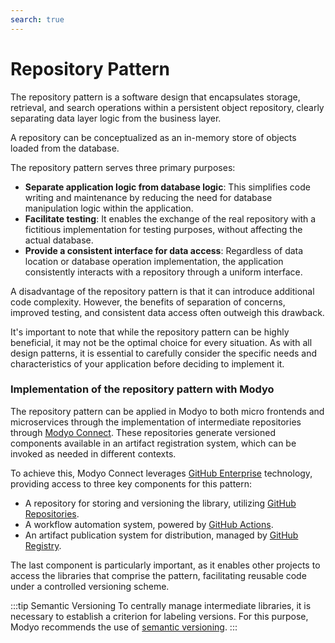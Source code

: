 ```yaml
---
search: true
---
```


# Repository Pattern

The repository pattern is a software design that encapsulates storage, retrieval, and search operations within a persistent object repository, clearly separating data layer logic from the business layer.

A repository can be conceptualized as an in-memory store of objects loaded from the database.

The repository pattern serves three primary purposes:

- **Separate application logic from database logic**: This simplifies code writing and maintenance by reducing the need for database manipulation logic within the application.
- **Facilitate testing**: It enables the exchange of the real repository with a fictitious implementation for testing purposes, without affecting the actual database.
- **Provide a consistent interface for data access**: Regardless of data location or database operation implementation, the application consistently interacts with a repository through a uniform interface.

A disadvantage of the repository pattern is that it can introduce additional code complexity. However, the benefits of separation of concerns, improved testing, and consistent data access often outweigh this drawback.

It's important to note that while the repository pattern can be highly beneficial, it may not be the optimal choice for every situation. As with all design patterns, it is essential to carefully consider the specific needs and characteristics of your application before deciding to implement it.

### Implementation of the repository pattern with Modyo

The repository pattern can be applied in Modyo to both micro frontends and microservices through the implementation of intermediate repositories through [Modyo Connect](/en/connect). These repositories generate versioned components available in an artifact registration system, which can be invoked as needed in different contexts.

To achieve this, Modyo Connect leverages [GitHub Enterprise](https://github.com) technology, providing access to three key components for this pattern:
- A repository for storing and versioning the library, utilizing [GitHub Repositories](https://github.com/features).
- A workflow automation system, powered by [GitHub Actions](https://github.com/features/actions).
- An artifact publication system for distribution, managed by [GitHub Registry](https://github.com/features/packages).

The last component is particularly important, as it enables other projects to access the libraries that comprise the pattern, facilitating reusable code under a controlled versioning scheme.

:::tip Semantic Versioning
To centrally manage intermediate libraries, it is necessary to establish a criterion for labeling versions. For this purpose, Modyo recommends the use of [semantic versioning](https://semver.org/).
:::
